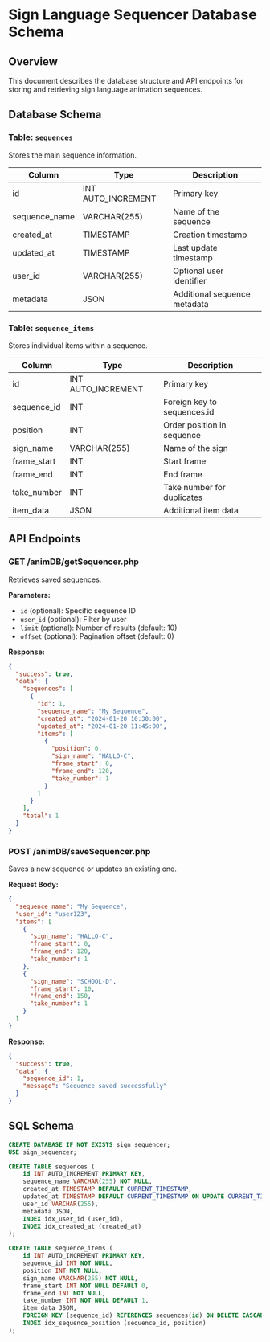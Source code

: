 # Sign Language Sequencer Database Schema

## Overview
This document describes the database structure and API endpoints for storing and retrieving sign language animation sequences.

## Database Schema

### Table: `sequences`
Stores the main sequence information.

| Column | Type | Description |
|--------|------|-------------|
| id | INT AUTO_INCREMENT | Primary key |
| sequence_name | VARCHAR(255) | Name of the sequence |
| created_at | TIMESTAMP | Creation timestamp |
| updated_at | TIMESTAMP | Last update timestamp |
| user_id | VARCHAR(255) | Optional user identifier |
| metadata | JSON | Additional sequence metadata |

### Table: `sequence_items`
Stores individual items within a sequence.

| Column | Type | Description |
|--------|------|-------------|
| id | INT AUTO_INCREMENT | Primary key |
| sequence_id | INT | Foreign key to sequences.id |
| position | INT | Order position in sequence |
| sign_name | VARCHAR(255) | Name of the sign |
| frame_start | INT | Start frame |
| frame_end | INT | End frame |
| take_number | INT | Take number for duplicates |
| item_data | JSON | Additional item data |

## API Endpoints

### GET /animDB/getSequencer.php
Retrieves saved sequences.

**Parameters:**
- `id` (optional): Specific sequence ID
- `user_id` (optional): Filter by user
- `limit` (optional): Number of results (default: 10)
- `offset` (optional): Pagination offset (default: 0)

**Response:**
```json
{
  "success": true,
  "data": {
    "sequences": [
      {
        "id": 1,
        "sequence_name": "My Sequence",
        "created_at": "2024-01-20 10:30:00",
        "updated_at": "2024-01-20 11:45:00",
        "items": [
          {
            "position": 0,
            "sign_name": "HALLO-C",
            "frame_start": 0,
            "frame_end": 120,
            "take_number": 1
          }
        ]
      }
    ],
    "total": 1
  }
}
```

### POST /animDB/saveSequencer.php
Saves a new sequence or updates an existing one.

**Request Body:**
```json
{
  "sequence_name": "My Sequence",
  "user_id": "user123",
  "items": [
    {
      "sign_name": "HALLO-C",
      "frame_start": 0,
      "frame_end": 120,
      "take_number": 1
    },
    {
      "sign_name": "SCHOOL-D",
      "frame_start": 10,
      "frame_end": 150,
      "take_number": 1
    }
  ]
}
```

**Response:**
```json
{
  "success": true,
  "data": {
    "sequence_id": 1,
    "message": "Sequence saved successfully"
  }
}
```

## SQL Schema

```sql
CREATE DATABASE IF NOT EXISTS sign_sequencer;
USE sign_sequencer;

CREATE TABLE sequences (
    id INT AUTO_INCREMENT PRIMARY KEY,
    sequence_name VARCHAR(255) NOT NULL,
    created_at TIMESTAMP DEFAULT CURRENT_TIMESTAMP,
    updated_at TIMESTAMP DEFAULT CURRENT_TIMESTAMP ON UPDATE CURRENT_TIMESTAMP,
    user_id VARCHAR(255),
    metadata JSON,
    INDEX idx_user_id (user_id),
    INDEX idx_created_at (created_at)
);

CREATE TABLE sequence_items (
    id INT AUTO_INCREMENT PRIMARY KEY,
    sequence_id INT NOT NULL,
    position INT NOT NULL,
    sign_name VARCHAR(255) NOT NULL,
    frame_start INT NOT NULL DEFAULT 0,
    frame_end INT NOT NULL,
    take_number INT NOT NULL DEFAULT 1,
    item_data JSON,
    FOREIGN KEY (sequence_id) REFERENCES sequences(id) ON DELETE CASCADE,
    INDEX idx_sequence_position (sequence_id, position)
);
```